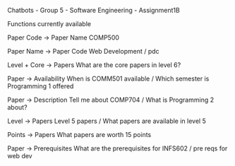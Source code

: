 Chatbots - Group 5 - Software Engineering - Assignment1B

Functions currently available

Paper Code -> Paper Name
    COMP500

Paper Name -> Paper Code
    Web Development / pdc
    
Level + Core -> Papers
    What are the core papers in level 6?

Paper -> Availability
    When is COMM501 available / Which semester is Programming 1 offered

Paper -> Description
    Tell me about COMP704 / What is Programming 2 about?

Level -> Papers
    Level 5 papers / What papers are available in level 5

Points -> Papers
    What papers are worth 15 points

Paper -> Prerequisites
    What are the prerequisites for INFS602 / pre reqs for web dev